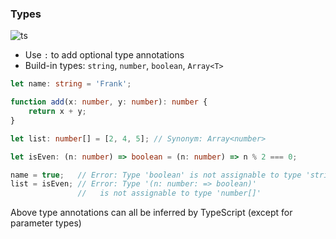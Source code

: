 ### Types

![ts](img/ts-small.png)<!-- .element class="emblem"  -->

* Use `:` to add optional type annotations
* Build-in types: `string`, `number`, `boolean`, `Array<T>`

```typescript
let name: string = 'Frank';

function add(x: number, y: number): number {
	return x + y;
}

let list: number[] = [2, 4, 5]; // Synonym: Array<number>

let isEven: (n: number) => boolean = (n: number) => n % 2 === 0;

name = true;   // Error: Type 'boolean' is not assignable to type 'string'
list = isEven; // Error: Type '(n: number: => boolean)'
               //   is not assignable to type 'number[]'
```

Above type annotations can all be inferred by TypeScript (except for parameter types) <!-- .element class="fragment" -->
